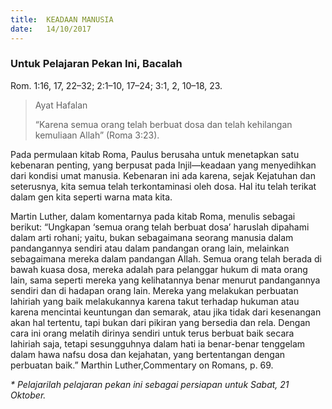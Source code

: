 ```yaml
---
title:  KEADAAN MANUSIA
date:   14/10/2017
---
```


### Untuk Pelajaran Pekan Ini, Bacalah
Rom. 1:16, 17, 22–32; 2:1–10, 17–24; 3:1, 2, 10–18, 23.

> <p>Ayat Hafalan</p>
> “Karena semua orang telah berbuat dosa dan telah kehilangan kemuliaan Allah” (Roma 3:23).

Pada permulaan kitab Roma, Paulus berusaha untuk menetapkan satu kebenaran penting, yang berpusat pada Injil—keadaan yang menyedihkan dari kondisi umat manusia. Kebenaran ini ada karena, sejak Kejatuhan dan seterusnya, kita semua telah terkontaminasi oleh dosa. Hal itu telah terikat dalam gen kita seperti warna mata kita.

Martin Luther, dalam komentarnya pada kitab Roma, menulis sebagai berikut: “Ungkapan ‘semua orang telah berbuat dosa’ haruslah dipahami dalam arti rohani; yaitu, bukan sebagaimana seorang manusia dalam pandangannya sendiri atau dalam pandangan orang lain, melainkan sebagaimana mereka dalam pandangan Allah. Semua orang telah berada di bawah kuasa dosa, mereka adalah para pelanggar hukum di mata orang lain, sama seperti mereka yang kelihatannya benar menurut pandangannya sendiri dan di hadapan orang lain. Mereka yang melakukan perbuatan lahiriah yang baik melakukannya karena takut terhadap hukuman atau karena mencintai keuntungan dan semarak, atau jika tidak dari kesenangan akan hal tertentu, tapi bukan dari pikiran yang bersedia dan rela. Dengan cara ini orang melatih dirinya sendiri untuk terus berbuat baik secara lahiriah saja, tetapi sesungguhnya dalam hati ia benar-benar tenggelam dalam hawa nafsu dosa dan kejahatan, yang bertentangan dengan perbuatan baik.” Marthin Luther,Commentary on Romans, p. 69.

_* Pelajarilah pelajaran pekan ini sebagai persiapan untuk Sabat, 21 Oktober._
